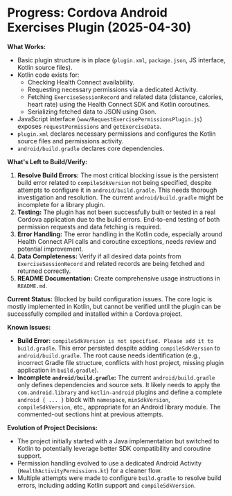 # Progress: Cordova Android Exercises Plugin (2025-04-30)

**What Works:**

*   Basic plugin structure is in place (`plugin.xml`, `package.json`, JS interface, Kotlin source files).
*   Kotlin code exists for:
    *   Checking Health Connect availability.
    *   Requesting necessary permissions via a dedicated Activity.
    *   Fetching `ExerciseSessionRecord` and related data (distance, calories, heart rate) using the Health Connect SDK and Kotlin coroutines.
    *   Serializing fetched data to JSON using Gson.
*   JavaScript interface (`www/RequestExercisePermissionsPlugin.js`) exposes `requestPermissions` and `getExerciseData`.
*   `plugin.xml` declares necessary permissions and configures the Kotlin source files and permissions activity.
*   `android/build.gradle` declares core dependencies.

**What's Left to Build/Verify:**

1.  **Resolve Build Errors:** The most critical blocking issue is the persistent build error related to `compileSdkVersion` not being specified, despite attempts to configure it in `android/build.gradle`. This needs thorough investigation and resolution. The current `android/build.gradle` might be incomplete for a library plugin.
2.  **Testing:** The plugin has not been successfully built or tested in a real Cordova application due to the build errors. End-to-end testing of both permission requests and data fetching is required.
3.  **Error Handling:** The error handling in the Kotlin code, especially around Health Connect API calls and coroutine exceptions, needs review and potential improvement.
4.  **Data Completeness:** Verify if all desired data points from `ExerciseSessionRecord` and related records are being fetched and returned correctly.
5.  **README Documentation:** Create comprehensive usage instructions in `README.md`.

**Current Status:** Blocked by build configuration issues. The core logic is mostly implemented in Kotlin, but cannot be verified until the plugin can be successfully compiled and installed within a Cordova project.

**Known Issues:**

*   **Build Error:** `compileSdkVersion is not specified. Please add it to build.gradle`. This error persisted despite adding `compileSdkVersion` to `android/build.gradle`. The root cause needs identification (e.g., incorrect Gradle file structure, conflicts with host project, missing plugin application in `build.gradle`).
*   **Incomplete `android/build.gradle`:** The current `android/build.gradle` only defines dependencies and source sets. It likely needs to apply the `com.android.library` and `kotlin-android` plugins and define a complete `android { ... }` block with `namespace`, `minSdkVersion`, `compileSdkVersion`, etc., appropriate for an Android library module. The commented-out sections hint at previous attempts.

**Evolution of Project Decisions:**

*   The project initially started with a Java implementation but switched to Kotlin to potentially leverage better SDK compatibility and coroutine support.
*   Permission handling evolved to use a dedicated Android Activity (`HealthActivityPermissions.kt`) for a cleaner flow.
*   Multiple attempts were made to configure `build.gradle` to resolve build errors, including adding Kotlin support and `compileSdkVersion`.
